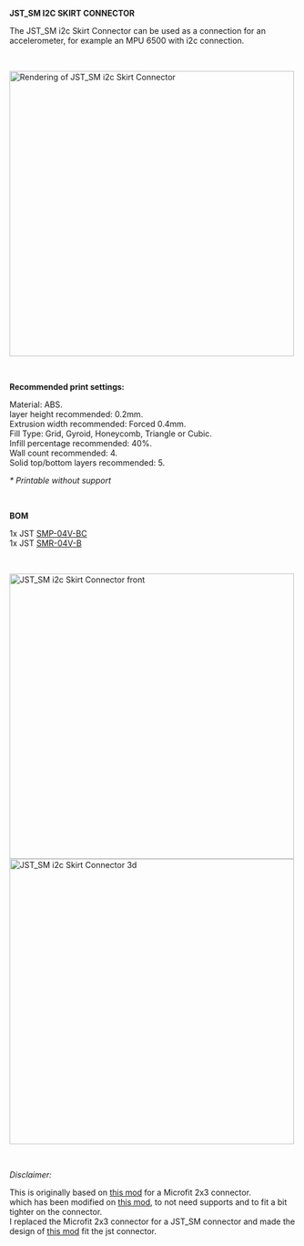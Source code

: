 <strong>JST_SM I2C SKIRT CONNECTOR</strong>

<p>The JST_SM i2c Skirt Connector can be used as a connection for an accelerometer, for example an MPU 6500 with i2c connection.</p><br />

<p> <img src="Images/Skirt_Connector.png" width="500" title="Rendering of JST_SM i2c Skirt Connector"></p><br />

<p><strong>Recommended print settings:</strong></p>

<p>Material: ABS.<br />
layer height recommended: 0.2mm.<br />
Extrusion width recommended: Forced 0.4mm.<br />
Fill Type: Grid, Gyroid, Honeycomb, Triangle or Cubic.<br />
Infill percentage recommended: 40%.<br />
Wall count recommended: 4.<br />
Solid top/bottom layers recommended: 5.</p>

<p><em>* Printable without support</em></p><br />

<p><strong>BOM</strong></p>
<p>1x JST <a href="https://www.tme.eu/nl/details/smp-04v-bc/signaalconnectoren-raster-2-50mm/jst/">SMP-04V-BC</a><br />
1x JST <a href="https://www.tme.eu/nl/details/smr-04v-b/signaalconnectoren-raster-2-50mm/jst/">SMR-04V-B</a></p><br />

<p> <img src="Images/Skirt_Connector_front.png" width="500" title="JST_SM i2c Skirt Connector front"><br />
<img src="Images/Skirt_Connector_3d.png" width="500" title="JST_SM i2c Skirt Connector 3d"></p><br />

<p><em>Disclaimer:</em></p>
<p>This is originally based on <a href="https://github.com/Barcode-Labs/VORON_MODS/tree/main/INPUT_SHAPER_SKIRT_CONNECTOR">this mod</a> for a Microfit 2x3 connector.<br />
which has been modified on <a href="https://github.com/VoronDesign/VoronUsers/tree/master/printer_mods/samwiseg0/microfit_2x3_skirt_connector_adxl">this mod</a>, to not need supports and to fit a bit tighter on the connector.<br />
I replaced the Microfit 2x3 connector for a JST_SM connector and made the design of <a href="https://github.com/VoronDesign/VoronUsers/tree/master/printer_mods/samwiseg0/microfit_2x3_skirt_connector_adxl">this mod</a> fit the jst connector.</p>
